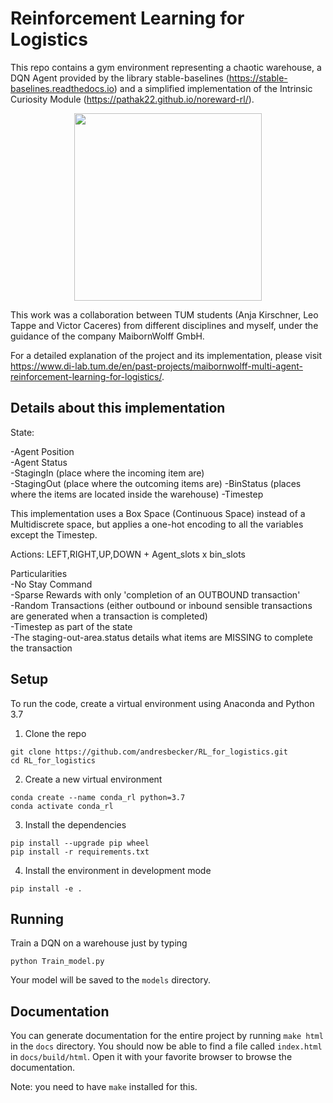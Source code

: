 # Reinforcement Learning for Logistics

This repo contains a gym environment representing a chaotic warehouse, a DQN Agent provided by the library stable-baselines (https://stable-baselines.readthedocs.io) and a simplified implementation of the Intrinsic Curiosity Module (https://pathak22.github.io/noreward-rl/).

<p align="center">
  <img src="Videos/RL.gif" width="300">
</p>

This work was a collaboration between TUM students (Anja Kirschner, Leo
Tappe and Victor Caceres) from different disciplines and myself, under the guidance of the company MaibornWolff GmbH.

For a detailed explanation of the project and its implementation, please visit https://www.di-lab.tum.de/en/past-projects/maibornwolff-multi-agent-reinforcement-learning-for-logistics/.

## Details about this implementation

State:

-Agent Position    
-Agent Status    
-StagingIn (place where the incoming item are)    
-StagingOut (place where the outcoming items are)
-BinStatus (places where the items are located inside the warehouse)
-Timestep     


This implementation uses a Box Space (Continuous Space) instead of a Multidiscrete space, but applies a one-hot encoding to all the variables except the Timestep.

Actions:
LEFT,RIGHT,UP,DOWN + Agent_slots x bin_slots

Particularities    
-No Stay Command    
-Sparse Rewards with only 'completion of an OUTBOUND transaction'    
-Random Transactions (either outbound or inbound sensible transactions are generated when a transaction is completed)    
-Timestep as part of the state    
-The staging-out-area.status details what items are MISSING to complete the transaction    

## Setup
To run the code, create a virtual environment using Anaconda and Python 3.7

1. Clone the repo
```
git clone https://github.com/andresbecker/RL_for_logistics.git
cd RL_for_logistics
```
2. Create a new virtual environment
```
conda create --name conda_rl python=3.7
conda activate conda_rl
```
3. Install the dependencies
```
pip install --upgrade pip wheel
pip install -r requirements.txt
```
4. Install the environment in development mode
```
pip install -e .
```

## Running
Train a DQN on a warehouse just by typing
```
python Train_model.py
```

Your model will be saved to the `models` directory.

## Documentation
You can generate documentation for the entire project by running `make html`
in the `docs` directory. You should now be able to find a file called
`index.html` in `docs/build/html`. Open it with your favorite browser to browse
the documentation.

Note: you need to have `make` installed for this.
